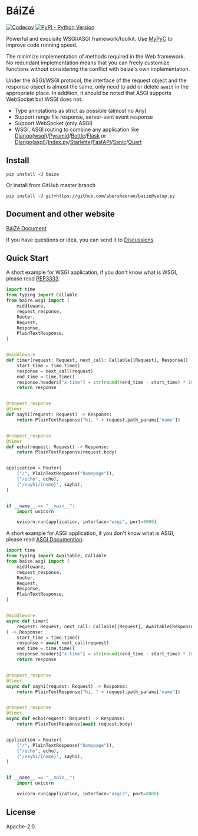 # BáiZé

[![Codecov](https://img.shields.io/codecov/c/github/abersheeran/baize?style=flat-square)](https://codecov.io/gh/abersheeran/baize)
[![PyPI - Python Version](https://img.shields.io/pypi/pyversions/baize?label=Support%20Python%20Version&style=flat-square)](https://pypi.org/project/baize/)

Powerful and exquisite WSGI/ASGI framework/toolkit. Use [MyPyC](https://mypyc.readthedocs.io/en/latest/) to improve code running speed.

The minimize implementation of methods required in the Web framework. No redundant implementation means that you can freely customize functions without considering the conflict with baize's own implementation.

Under the ASGI/WSGI protocol, the interface of the request object and the response object is almost the same, only need to add or delete `await` in the appropriate place. In addition, it should be noted that ASGI supports WebSocket but WSGI does not.

- Type annotations as strict as possible (almost no Any)
- Support range file response, server-sent event response
- Support WebSocket (only ASGI)
- WSGI, ASGI routing to combine any application like [Django(wsgi)](https://docs.djangoproject.com/en/3.0/howto/deployment/wsgi/)/[Pyramid](https://trypyramid.com/)/[Bottle](https://bottlepy.org/)/[Flask](https://flask.palletsprojects.com/) or [Django(asgi)](https://docs.djangoproject.com/en/3.0/howto/deployment/asgi/)/[Index.py](https://index-py.aber.sh/)/[Starlette](https://www.starlette.io/)/[FastAPI](https://fastapi.tiangolo.com/)/[Sanic](https://sanic.readthedocs.io/en/stable/)/[Quart](https://pgjones.gitlab.io/quart/)

## Install

```
pip install -U baize
```

Or install from GitHub master branch

```
pip install -U git+https://github.com/abersheeran/baize@setup.py
```

## Document and other website

[BáiZé Document](https://baize.aber.sh/)

If you have questions or idea, you can send it to [Discussions](https://github.com/abersheeran/baize/discussions).

## Quick Start

A short example for WSGI application, if you don't know what is WSGI, please read [PEP3333](https://www.python.org/dev/peps/pep-3333/).

```python
import time
from typing import Callable
from baize.wsgi import (
    middleware,
    request_response,
    Router,
    Request,
    Response,
    PlainTextResponse,
)


@middleware
def timer(request: Request, next_call: Callable[[Request], Response]) -> Response:
    start_time = time.time()
    response = next_call(request)
    end_time = time.time()
    response.headers["x-time"] = str(round((end_time - start_time) * 1000))
    return response


@request_response
@timer
def sayhi(request: Request) -> Response:
    return PlainTextResponse("hi, " + request.path_params["name"])


@request_response
@timer
def echo(request: Request) -> Response:
    return PlainTextResponse(request.body)


application = Router(
    ("/", PlainTextResponse("homepage")),
    ("/echo", echo),
    ("/sayhi/{name}", sayhi),
)


if __name__ == "__main__":
    import uvicorn

    uvicorn.run(application, interface="wsgi", port=8000)
```

A short example for ASGI application, if you don't know what is ASGI, please read [ASGI Documention](https://asgi.readthedocs.io/en/latest/).

```python
import time
from typing import Awaitable, Callable
from baize.asgi import (
    middleware,
    request_response,
    Router,
    Request,
    Response,
    PlainTextResponse,
)


@middleware
async def timer(
    request: Request, next_call: Callable[[Request], Awaitable[Response]]
) -> Response:
    start_time = time.time()
    response = await next_call(request)
    end_time = time.time()
    response.headers["x-time"] = str(round((end_time - start_time) * 1000))
    return response


@request_response
@timer
async def sayhi(request: Request) -> Response:
    return PlainTextResponse("hi, " + request.path_params["name"])


@request_response
@timer
async def echo(request: Request) -> Response:
    return PlainTextResponse(await request.body)


application = Router(
    ("/", PlainTextResponse("homepage")),
    ("/echo", echo),
    ("/sayhi/{name}", sayhi),
)


if __name__ == "__main__":
    import uvicorn

    uvicorn.run(application, interface="asgi3", port=8000)
```

## License

Apache-2.0.
